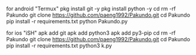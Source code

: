 for android "Termux" 
pkg install git -y
pkg install python -y
cd
rm -rf Pakundo
git clone https://github.com/paeng1992/Pakundo.git
cd Pakundo
pip install -r requirements.txt
python Pakundo.py


for ios "iSH"
apk add git
apk add python3
apk add py3-pip
cd
rm -rf Pakundo
git clone https://github.com/paeng1992/Pakundo.git
cd Pakundo
pip install -r requirements.txt
python3 k.py
